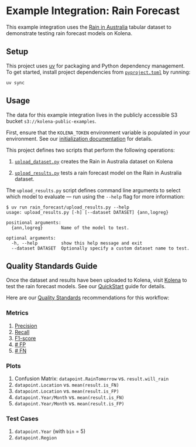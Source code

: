 # Example Integration: Rain Forecast

This example integration uses the
[Rain in Australia](https://www.kaggle.com/datasets/jsphyg/weather-dataset-rattle-package) tabular dataset to
demonstrate testing rain forecast models on Kolena.

## Setup

This project uses [uv](https://docs.astral.sh/uv/) for packaging and Python dependency management. To get started,
install project dependencies from [`pyproject.toml`](./pyproject.toml) by running:

```shell
uv sync
```

## Usage

The data for this example integration lives in the publicly accessible S3 bucket `s3://kolena-public-examples`.

First, ensure that the `KOLENA_TOKEN` environment variable is populated in your environment. See our
[initialization documentation](https://docs.kolena.com/installing-kolena/#initialization) for details.

This project defines two scripts that perform the following operations:

1. [`upload_dataset.py`](rain_forecast/upload_dataset.py) creates the Rain in Australia dataset on Kolena

2. [`upload_results.py`](rain_forecast/upload_results.py) tests a rain forecast model on the Rain in Australia dataset.

The `upload_results.py` script defines command line arguments to select which model to evaluate — run using the
`--help` flag for more information:

```shell
$ uv run rain_forecast/upload_results.py --help
usage: upload_results.py [-h] [--dataset DATASET] {ann,logreg}

positional arguments:
  {ann,logreg}       Name of the model to test.

optional arguments:
  -h, --help         show this help message and exit
  --dataset DATASET  Optionally specify a custom dataset name to test.
```

## Quality Standards Guide

Once the dataset and results have been uploaded to Kolena, visit [Kolena](https://app.kolena.com/redirect/) to
test the rain forecast models. See our [QuickStart](https://docs.kolena.com/dataset/quickstart/) guide
for details.

Here are our [Quality Standards](https://docs.kolena.com/dataset/core-concepts/quality-standard/) recommendations for
this workflow:

### Metrics

1. [Precision](https://docs.kolena.com/metrics/precision)
2. [Recall](https://docs.kolena.com/metrics/recall)
3. [F1-score](https://docs.kolena.com/metrics/f1-score)
4. [\# FP](https://docs.kolena.com/metrics/tp-fp-fn-tn)
5. [\# FN](https://docs.kolena.com/metrics/tp-fp-fn-tn)

### Plots

1. Confusion Matrix: `datapoint.RainTomorrow` vs. `result.will_rain`
2. `datapoint.Location` vs. `mean(result.is_FN)`
3. `datapoint.Location` vs. `mean(result.is_FP)`
4. `datapoint.Year/Month` vs. `mean(result.is_FN)`
5. `datapoint.Year/Month` vs. `mean(result.is_FP)`

### Test Cases

1. `datapoint.Year` (with `bin` = 5)
2. `datapoint.Region`
